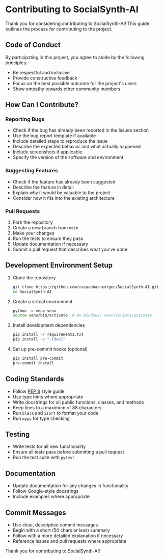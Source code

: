 # Contributing to SocialSynth-AI

Thank you for considering contributing to SocialSynth-AI! This guide outlines the process for contributing to the project.

## Code of Conduct

By participating in this project, you agree to abide by the following principles:

- Be respectful and inclusive
- Provide constructive feedback
- Focus on the best possible outcome for the project's users
- Show empathy towards other community members

## How Can I Contribute?

### Reporting Bugs

- Check if the bug has already been reported in the Issues section
- Use the bug report template if available
- Include detailed steps to reproduce the issue
- Describe the expected behavior and what actually happened
- Include screenshots if applicable
- Specify the version of the software and environment

### Suggesting Features

- Check if the feature has already been suggested
- Describe the feature in detail
- Explain why it would be valuable to the project
- Consider how it fits into the existing architecture

### Pull Requests

1. Fork the repository
2. Create a new branch from `main`
3. Make your changes
4. Run the tests to ensure they pass
5. Update documentation if necessary
6. Submit a pull request that describes what you've done

## Development Environment Setup

1. Clone the repository
   ```bash
   git clone https://github.com/razaabbasnextgen/SocialSynth-AI.git
   cd SocialSynth-AI
   ```

2. Create a virtual environment
   ```bash
   python -m venv venv
   source venv/bin/activate  # On Windows: venv\Scripts\activate
   ```

3. Install development dependencies
   ```bash
   pip install -r requirements.txt
   pip install -e ".[dev]"
   ```

4. Set up pre-commit hooks (optional)
   ```bash
   pip install pre-commit
   pre-commit install
   ```

## Coding Standards

- Follow [PEP 8](https://www.python.org/dev/peps/pep-0008/) style guide
- Use type hints where appropriate
- Write docstrings for all public functions, classes, and methods
- Keep lines to a maximum of 88 characters
- Run `black` and `isort` to format your code
- Run `mypy` for type checking

## Testing

- Write tests for all new functionality
- Ensure all tests pass before submitting a pull request
- Run the test suite with `pytest`

## Documentation

- Update documentation for any changes in functionality
- Follow Google-style docstrings
- Include examples where appropriate

## Commit Messages

- Use clear, descriptive commit messages
- Begin with a short (50 chars or less) summary
- Follow with a more detailed explanation if necessary
- Reference issues and pull requests where appropriate

Thank you for contributing to SocialSynth-AI! 